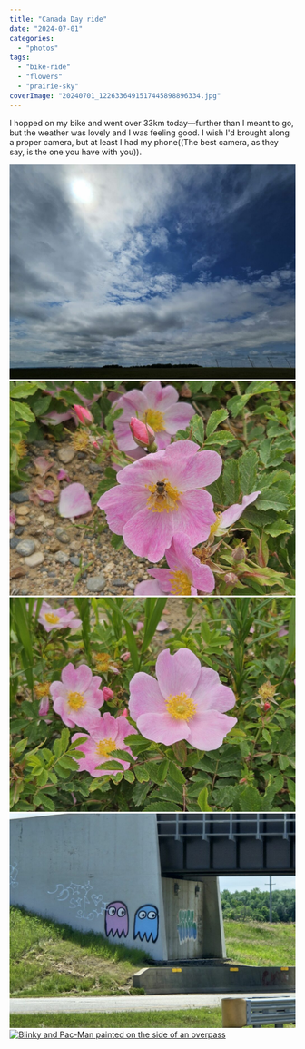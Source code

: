```yaml
---
title: "Canada Day ride"
date: "2024-07-01"
categories: 
  - "photos"
tags: 
  - "bike-ride"
  - "flowers"
  - "prairie-sky"
coverImage: "20240701_1226336491517445898896334.jpg"
---
```


I hopped on my bike and went over 33km today—further than I meant to go, but the weather was lovely and I was feeling good. I wish I'd brought along a proper camera, but at least I had my phone((The best camera, as they say, is the one you have with you)).

[![The prairie sky in all its clouded blue glory](images/20240701_1230286954258448702986812-1024x768.jpg)![A bee visiting a pink flower](images/20240701_1230337506459000450354172-1024x768.jpg)![Pink flowers along the edge of the road](images/20240701_1242097423478694276077952-1024x768.jpg)![Two Pac-Man ghosts—Pinky and Inky—painted on the side of an overpass](images/20240701_1242126555604825399135623-1024x768.jpg)![Blinky and Pac-Man painted on the side of an overpass](https://i2.wp.com/patrickjohanneson.com/wp-content/uploads/2024/07/20240701_1242126555604825399135623-1024x768.jpg?ssl=1)](https://patrickjohanneson.com/wp-content/uploads/2024/07/20240701_1227214724484877777481845-1024x768.jpg)
